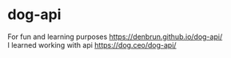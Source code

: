 # dog-api
For fun and learning purposes https://denbrun.github.io/dog-api/ \
I learned working with api https://dog.ceo/dog-api/
